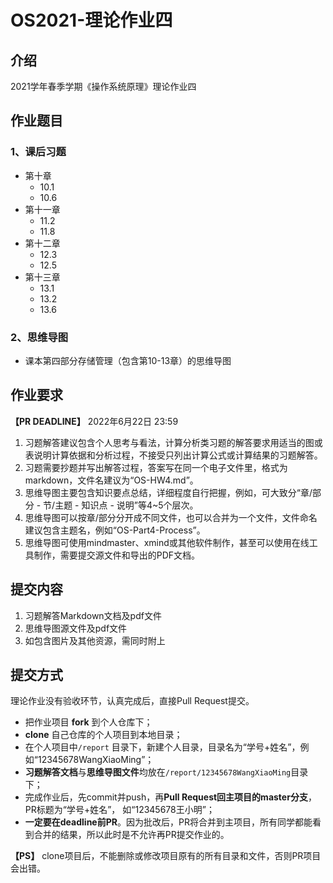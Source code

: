 # OS2021-理论作业四

## 介绍

2021学年春季学期《操作系统原理》理论作业四

## 作业题目

### 1、课后习题

- 第十章
  - 10.1
  - 10.6
- 第十一章
  - 11.2
  - 11.8
- 第十二章
  - 12.3
  - 12.5
- 第十三章
  - 13.1
  - 13.2
  - 13.6

### 2、思维导图

- 课本第四部分存储管理（包含第10-13章）的思维导图

## 作业要求

**【PR DEADLINE】** 2022年6月22日 23:59

1. 习题解答建议包含个人思考与看法，计算分析类习题的解答要求用适当的图或表说明计算依据和分析过程，不接受只列出计算公式或计算结果的习题解答。
2. 习题需要抄题并写出解答过程，答案写在同一个电子文件里，格式为markdown，文件名建议为“OS-HW4.md”。
3. 思维导图主要包含知识要点总结，详细程度自行把握，例如，可大致分“章/部分 - 节/主题 - 知识点 - 说明”等4~5个层次。
4. 思维导图可以按章/部分分开成不同文件，也可以合并为一个文件，文件命名建议包含主题名，例如“OS-Part4-Process”。
4. 思维导图可使用mindmaster、xmind或其他软件制作，甚至可以使用在线工具制作，需要提交源文件和导出的PDF文档。

## 提交内容

1. 习题解答Markdown文档及pdf文件
2. 思维导图源文件及pdf文件
3. 如包含图片及其他资源，需同时附上

## 提交方式

理论作业没有验收环节，认真完成后，直接Pull Request提交。

- 把作业项目 **fork** 到个人仓库下；
- **clone** 自己仓库的个人项目到本地目录；
- 在个人项目中`/report` 目录下，新建个人目录，目录名为“学号+姓名”，例如“12345678WangXiaoMing”； 
- **习题解答文档**与**思维导图文件**均放在`/report/12345678WangXiaoMing`目录下；
- 完成作业后，先commit并push，再**Pull Request回主项目的master分支**，PR标题为“学号+姓名”， 如“12345678王小明”；
- **一定要在deadline前PR**。因为批改后，PR将合并到主项目，所有同学都能看到合并的结果，所以此时是不允许再PR提交作业的。

**【PS】** clone项目后，不能删除或修改项目原有的所有目录和文件，否则PR项目会出错。
